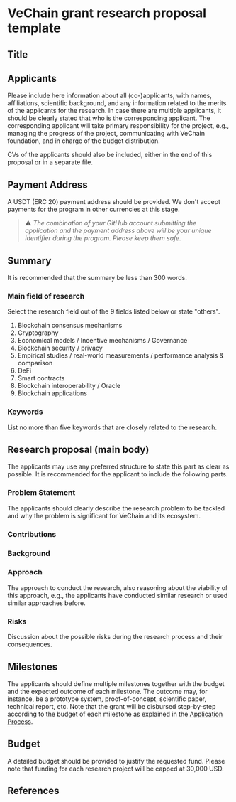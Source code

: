 # VeChain grant research proposal template

## Title

## Applicants

Please include here information about all (co-)applicants, with names, affiliations, scientific background, and any information related to the merits of the applicants for the research. In case there are multiple applicants, it should be clearly stated that who is the corresponding applicant. The corresponding applicant will take primary responsibility for the project, e.g., managing the progress of the project, communicating with VeChain foundation, and in charge of the budget distribution.

CVs of the applicants should also be included, either in the end of this proposal or in a separate file.

## Payment Address
A USDT (ERC 20) payment address should be provided. We don't accept payments for the program in other currencies at this stage. 

> ⚠️ *The combination of your GitHub account submitting the application and the payment address above will be your unique identifier during the program. Please keep them safe.*

## Summary

It is recommended that the summary be less than 300 words.

### Main field of research

Select the research field out of the 9 fields listed below or state &quot;others&quot;.

1. Blockchain consensus mechanisms
2. Cryptography
3. Economical models / Incentive mechanisms / Governance
4. Blockchain security / privacy
5. Empirical studies / real-world measurements / performance analysis &amp; comparison
6. DeFi
7. Smart contracts
8. Blockchain interoperability / Oracle
9. Blockchain applications

### Keywords

List no more than five keywords that are closely related to the research.

## Research proposal (main body)

The applicants may use any preferred structure to state this part as clear as possible. It is recommended for the applicant to include the following parts.

### Problem Statement

The applicants should clearly describe the research problem to be tackled and why the problem is significant for VeChain and its ecosystem.

### Contributions

### Background

### Approach

The approach to conduct the research, also reasoning about the viability of this approach, e.g., the applicants have conducted similar research or used similar approaches before.

### Risks

Discussion about the possible risks during the research process and their consequences.

## Milestones

The applicants should define multiple milestones together with the budget and the expected outcome of each milestone. The outcome may, for instance, be a prototype system, proof-of-concept, scientific paper, technical report, etc. Note that the grant will be disbursed step-by-step according to the budget of each milestone as explained in the [Application Process](https://github.com/vechain/grant-program#application-process).

## Budget

A detailed budget should be provided to justify the requested fund. Please note that funding for each research project will be capped at 30,000 USD. 

## References
